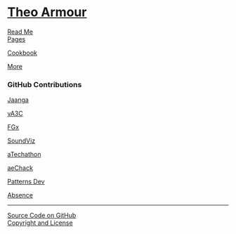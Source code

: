 [Theo Armour](./index.html )
============================

<div id=rm class=menu >
	<a href=JavaScript:displayMD("#readme.md#rm"); >Read Me</a>
</div>

<div id=pag class=menu >
	<a href=JavaScript:displayMD("#pages/readme.md#pag"); >Pages</a>
</div>

[Cookbook]( ./cookbook/readme-reader.html )

[More]( ./home/r1/index-2013-10-20.html )

### GitHub Contributions

<i class="fa fa-external-link"></i> [Jaanga]( http://jaanga.github.io/ )  

<i class="fa fa-external-link"></i> [vA3C]( http://va3c.github.io/ )  

<i class="fa fa-external-link"></i> [FGx]( http://fgx.github.io/ )  

<i class="fa fa-external-link"></i> [SoundViz]( http://soundviz.github.io/ )  

<i class="fa fa-external-link"></i> [aTechathon]( http://atechathon.github.io/ )  

<i class="fa fa-external-link"></i> [aeChack]( http://aechack.github.io/ )  

<i class="fa fa-external-link"></i> [Patterns Dev]( http://patterns-dev.github.io/ )  

<i class="fa fa-external-link"></i> [Absence]( http://absence.github.io/ )  


****

<i class="fa fa-github"></i> [Source Code on GitHub]( https://github.com/theo-armour/theo-armour.github.io)  
<i class="fa fa-copy"></i> [Copyright and License]( https://github.com/theo-armour/theo-armour.github.io/blob/master/copyright-notice-and-license.md )